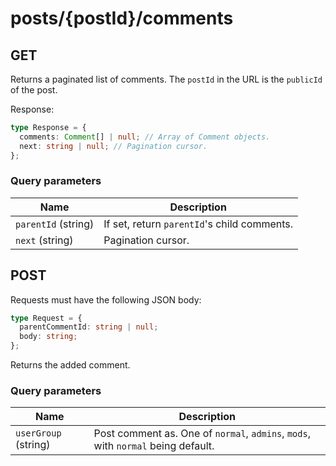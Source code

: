 # posts/{postId}/comments

## GET

Returns a paginated list of comments. The `postId` in the URL is the `publicId` of the post.

Response:

```ts
type Response = {
  comments: Comment[] | null; // Array of Comment objects.
  next: string | null; // Pagination cursor.
};
```

### Query parameters

| Name                | Description                                 |
| ------------------- | ------------------------------------------- |
| `parentId` (string) | If set, return `parentId`'s child comments. |
| `next` (string)     | Pagination cursor.                          |

## POST

Requests must have the following JSON body:

```ts
type Request = {
  parentCommentId: string | null;
  body: string;
};
```

Returns the added comment.

### Query parameters

| Name                 | Description                                                                      |
| -------------------- | -------------------------------------------------------------------------------- |
| `userGroup` (string) | Post comment as. One of `normal`, `admins`, `mods`, with `normal` being default. |
